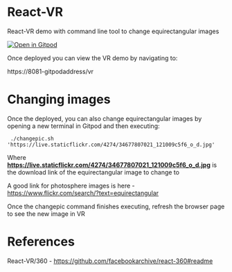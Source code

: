 # React-VR

React-VR demo with command line tool to change equirectangular images

[![Open in Gitpod](https://gitpod.io/button/open-in-gitpod.svg)](https://gitpod.io/#https://github.com/RamSailopal/React-VR)

Once deployed you can view the VR demo by navigating to:

https://8081-gitpodaddress/vr

#  Changing images

Once the deployed, you can also change equirectangular images by opening a new terminal in Gitpod and then executing:

     ./changepic.sh 'https://live.staticflickr.com/4274/34677807021_121009c5f6_o_d.jpg'
   
Where **https://live.staticflickr.com/4274/34677807021_121009c5f6_o_d.jpg** is the download link of the equirectangular image to change to

A good link for photosphere images is here - https://www.flickr.com/search/?text=equirectangular

Once the changepic command finishes executing, refresh the browser page to see the new image in VR


# References

React-VR/360 - https://github.com/facebookarchive/react-360#readme
